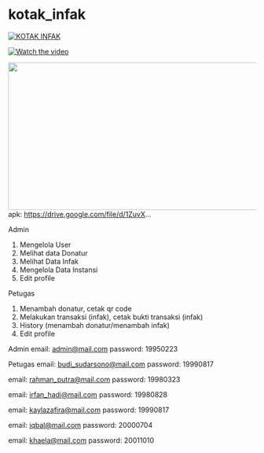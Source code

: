 # kotak_infak

[![KOTAK INFAK](https://img.youtube.com/vi/CNl_9NR323c/0.jpg)](https://www.youtube.com/watch?v=CNl_9NR323c)

[![Watch the video](https://img.youtube.com/vi/APOPm01BVrk/hqdefault.jpg)](https://www.youtube.com/embed/APOPm01BVrk)

[<img src="https://img.youtube.com/vi/APOPm01BVrk/hqdefault.jpg" width="600" height="300"
/>](https://www.youtube.com/embed/APOPm01BVrk)
apk:
https://drive.google.com/file/d/1ZuvX...

Admin

1. Mengelola User
2. Melihat data Donatur
3. Melihat Data Infak
4. Mengelola Data Instansi
5. Edit profile

Petugas

1. Menambah donatur, cetak qr code
2. Melakukan transaksi (infak), cetak bukti transaksi (infak)
3. History (menambah donatur/menambah infak)
4. Edit profile

Admin
email: admin@mail.com
password: 19950223

Petugas
email: budi_sudarsono@mail.com
password: 19990817

email: rahman_putra@mail.com
password: 19980323

email: irfan_hadi@mail.com
password: 19980828

email: kaylazafira@mail.com
password: 19990817

email: iqbal@mail.com
password: 20000704

email: khaela@mail.com
password: 20011010
